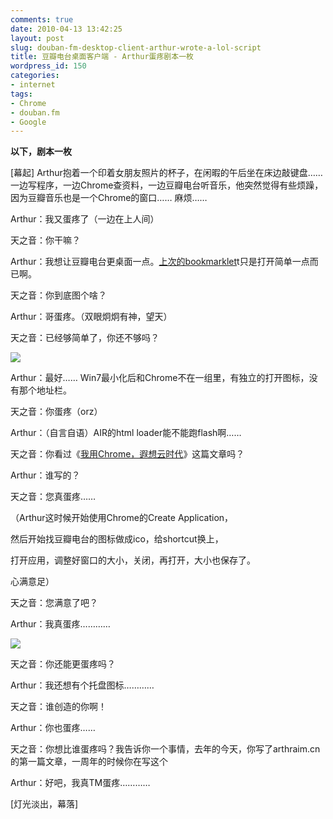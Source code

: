 ```yaml
---
comments: true
date: 2010-04-13 13:42:25
layout: post
slug: douban-fm-desktop-client-arthur-wrote-a-lol-script
title: 豆瓣电台桌面客户端 - Arthur蛋疼剧本一枚
wordpress_id: 150
categories:
- internet
tags:
- Chrome
- douban.fm
- Google
---
```


**以下，剧本一枚**




[幕起] Arthur抱着一个印着女朋友照片的杯子，在闲暇的午后坐在床边敲键盘…… 一边写程序，一边Chrome查资料，一边豆瓣电台听音乐，他突然觉得有些烦躁，因为豆瓣音乐也是一个Chrome的窗口…… 麻烦……




Arthur：我又蛋疼了（一边在上人间）




天之音：你干嘛？




Arthur：我想让豆瓣电台更桌面一点。[上次的bookmarklet](/post/2010/01/141.html)t只是打开简单一点而已啊。




天之音：你到底图个啥？




Arthur：哥蛋疼。（双眼炯炯有神，望天）




天之音：已经够简单了，你还不够吗？




![](/upload/2010-04-13_douban_fm_chrome.png)




Arthur：最好…… Win7最小化后和Chrome不在一组里，有独立的打开图标，没有那个地址栏。




天之音：你蛋疼（orz）




Arthur：（自言自语）AIR的html loader能不能跑flash啊……




天之音：你看过《[我用Chrome，遐想云时代](/post/2009/04/3.html)》这篇文章吗？




Arthur：谁写的？




天之音：您真蛋疼……




（Arthur这时候开始使用Chrome的Create Application，




然后开始找豆瓣电台的图标做成ico，给shortcut换上，




打开应用，调整好窗口的大小，关闭，再打开，大小也保存了。




心满意足）




天之音：您满意了吧？




Arthur：我真蛋疼…………




![](/upload/2010-04-13_douban_fm_app.png)




天之音：你还能更蛋疼吗？




Arthur：我还想有个托盘图标…………




天之音：谁创造的你啊！




Arthur：你也蛋疼……




天之音：你想比谁蛋疼吗？我告诉你一个事情，去年的今天，你写了arthraim.cn的第一篇文章，一周年的时候你在写这个




Arthur：好吧，我真TM蛋疼…………




[灯光淡出，幕落]
